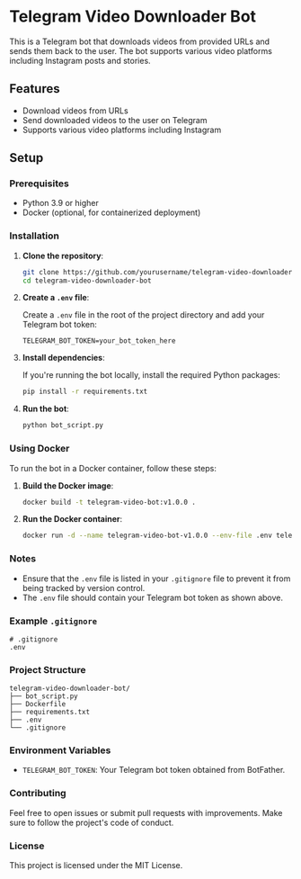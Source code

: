 
# Telegram Video Downloader Bot

This is a Telegram bot that downloads videos from provided URLs and sends them back to the user. The bot supports various video platforms including Instagram posts and stories.

## Features

- Download videos from URLs
- Send downloaded videos to the user on Telegram
- Supports various video platforms including Instagram

## Setup

### Prerequisites

- Python 3.9 or higher
- Docker (optional, for containerized deployment)

### Installation

1. **Clone the repository**:

    ```bash
    git clone https://github.com/yourusername/telegram-video-downloader-bot.git
    cd telegram-video-downloader-bot
    ```

2. **Create a `.env` file**:

    Create a `.env` file in the root of the project directory and add your Telegram bot token:

    ```
    TELEGRAM_BOT_TOKEN=your_bot_token_here
    ```

3. **Install dependencies**:

    If you're running the bot locally, install the required Python packages:

    ```bash
    pip install -r requirements.txt
    ```

4. **Run the bot**:

    ```bash
    python bot_script.py
    ```

### Using Docker

To run the bot in a Docker container, follow these steps:

1. **Build the Docker image**:

    ```bash
    docker build -t telegram-video-bot:v1.0.0 .
    ```

2. **Run the Docker container**:

    ```bash
    docker run -d --name telegram-video-bot-v1.0.0 --env-file .env telegram-video-bot:v1.0.0
    ```

### Notes

- Ensure that the `.env` file is listed in your `.gitignore` file to prevent it from being tracked by version control.
- The `.env` file should contain your Telegram bot token as shown above.

### Example `.gitignore`

```
# .gitignore
.env
```

### Project Structure

```
telegram-video-downloader-bot/
├── bot_script.py
├── Dockerfile
├── requirements.txt
├── .env
└── .gitignore
```

### Environment Variables

- `TELEGRAM_BOT_TOKEN`: Your Telegram bot token obtained from BotFather.

### Contributing

Feel free to open issues or submit pull requests with improvements. Make sure to follow the project's code of conduct.

### License

This project is licensed under the MIT License.
